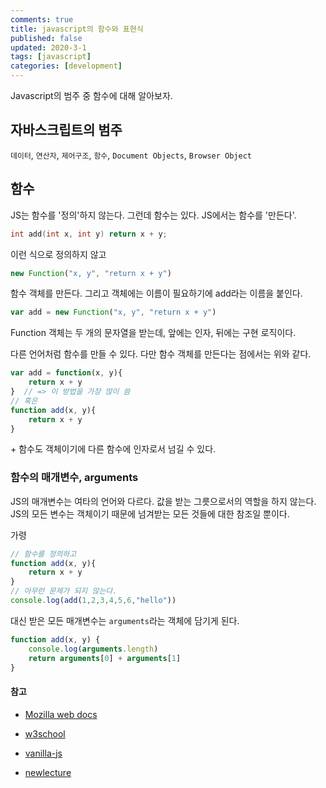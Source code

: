 ```yaml
---
comments: true
title: javascript의 함수와 표현식
published: false
updated: 2020-3-1
tags: [javascript]
categories: [development]
---
```


Javascript의 범주 중 함수에 대해 알아보자. 



## 자바스크립트의 범주

`데이터`, `연산자`, `제어구조`, `함수`, `Document Objects`, `Browser Object`



## 함수

JS는 함수를 '정의'하지 않는다. 그런데 함수는 있다. JS에서는 함수를 '만든다'.

```C++
int add(int x, int y) return x + y;
```

이런 식으로 정의하지 않고

```javascript
new Function("x, y", "return x + y")
```

함수 객체를 만든다. 그리고 객체에는 이름이 필요하기에 add라는 이름을 붙인다.

```javascript
var add = new Function("x, y", "return x + y")
```

Function 객체는 두 개의 문자열을 받는데, 앞에는 인자, 뒤에는 구현 로직이다.

다른 언어처럼 함수를 만들 수 있다. 다만 함수 객체를 만든다는 점에서는 위와 같다.

```javascript
var add = function(x, y){
    return x + y
}  // => 이 방법을 가장 많이 씀
// 혹은
function add(x, y){
    return x + y
}
```

\+ 함수도 객체이기에 다른 함수에 인자로서 넘길 수 있다.



### 함수의 매개변수, arguments

JS의 매개변수는 여타의 언어와 다르다. 값을 받는 그릇으로서의 역할을 하지 않는다. JS의 모든 변수는 객체이기 때문에 넘겨받는 모든 것들에 대한 참조일 뿐이다.

가령

```javascript
// 함수를 정의하고
function add(x, y){
    return x + y
}
// 아무런 문제가 되지 않는다.
console.log(add(1,2,3,4,5,6,"hello"))
```

대신 받은 모든 매개변수는 `arguments`라는 객체에 담기게 된다.

```javascript
function add(x, y) {
    console.log(arguments.length)
    return arguments[0] + arguments[1]
}
```







#### 참고

- [Mozilla web docs](https://developer.mozilla.org/en-US/docs/Web/JavaScript)

- [w3school](https://www.w3schools.com/jsref/)
- [vanilla-js](http://vanilla-js.com/)

- [newlecture](https://www.youtube.com/watch?v=gxzy_CFqV1M&list=PLq8wAnVUcTFWhQrIXNN6kPYXJA6X2IQM4)